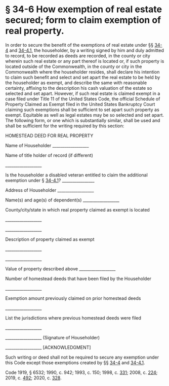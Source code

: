 # § 34-6 How exemption of real estate secured; form to claim exemption of real property.

<p>In order to secure the benefit of the exemptions of real estate under §§ <a href='/vacode/34-4/'>34-4</a> and <a href='/vacode/34-4.1/'>34-4.1</a>, the householder, by a writing signed by him and duly admitted to record, to be recorded as deeds are recorded, in the county or city wherein such real estate or any part thereof is located or, if such property is located outside of the Commonwealth, in the county or city in the Commonwealth where the householder resides, shall declare his intention to claim such benefit and select and set apart the real estate to be held by the householder as exempt, and describe the same with reasonable certainty, affixing to the description his cash valuation of the estate so selected and set apart. However, if such real estate is claimed exempt in a case filed under Title 11 of the United States Code, the official Schedule of Property Claimed as Exempt filed in the United States Bankruptcy Court claiming such exemptions shall be sufficient to set apart such property as exempt. Equitable as well as legal estates may be so selected and set apart. The following form, or one which is substantially similar, shall be used and shall be sufficient for the writing required by this section:</p><p>HOMESTEAD DEED FOR REAL PROPERTY</p><p>Name of Householder __________________</p><p>Name of title holder of record (if different)</p><p>               __________________            </p><p>Is the householder a disabled veteran entitled to claim the additional exemption under § <a href='/vacode/34-4.1/'>34-4.1</a>? ________________</p><p>Address of Householder __________________</p><p>Name(s) and age(s) of dependent(s) __________________</p><p>County/city/state in which real property claimed as exempt is located</p><p>               __________________            </p><p>               __________________            </p><p>Description of property claimed as exempt</p><p>               __________________            </p><p>               __________________            </p><p>Value of property described above __________________</p><p>Number of homestead deeds that have been filed by the Householder</p><p>               __________________            </p><p>Exemption amount previously claimed on prior homestead deeds</p><p>               __________________            </p><p>List the jurisdictions where previous homestead deeds were filed</p><p>               __________________            </p><p>__________________ (Signature of Householder)</p><p>__________________ [ACKNOWLEDGMENT]</p><p>Such writing or deed shall not be required to secure any exemption under this Code except those exemptions created by §§ <a href='/vacode/34-4/'>34-4</a> and <a href='/vacode/34-4.1/'>34-4.1</a>.</p><p>Code 1919, § 6532; 1990, c. 942; 1993, c. 150; 1998, c. <a href='http://lis.virginia.gov/cgi-bin/legp604.exe?981+ful+CHAP0331'>331</a>; 2008, c. <a href='http://lis.virginia.gov/cgi-bin/legp604.exe?081+ful+CHAP0224'>224</a>; 2019, c. <a href='http://lis.virginia.gov/cgi-bin/legp604.exe?191+ful+CHAP0492'>492</a>; 2020, c. <a href='http://lis.virginia.gov/cgi-bin/legp604.exe?201+ful+CHAP0328'>328</a>.</p>